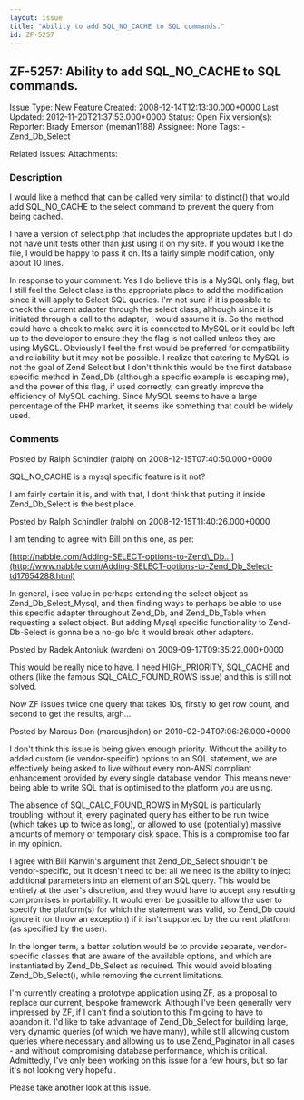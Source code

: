 ```yaml
---
layout: issue
title: "Ability to add SQL_NO_CACHE to SQL commands."
id: ZF-5257
---
```


ZF-5257: Ability to add SQL\_NO\_CACHE to SQL commands.
-------------------------------------------------------

 Issue Type: New Feature Created: 2008-12-14T12:13:30.000+0000 Last Updated: 2012-11-20T21:37:53.000+0000 Status: Open Fix version(s): 
 Reporter:  Brady Emerson (meman1188)  Assignee:  None  Tags: - Zend\_Db\_Select
 
 Related issues: 
 Attachments: 
### Description

I would like a method that can be called very similar to distinct() that would add SQL\_NO\_CACHE to the select command to prevent the query from being cached.

I have a version of select.php that includes the appropriate updates but I do not have unit tests other than just using it on my site. If you would like the file, I would be happy to pass it on. Its a fairly simple modification, only about 10 lines.

In response to your comment: Yes I do believe this is a MySQL only flag, but I still feel the Select class is the appropriate place to add the modification since it will apply to Select SQL queries. I'm not sure if it is possible to check the current adapter through the select class, although since it is initiated through a call to the adapter, I would assume it is. So the method could have a check to make sure it is connected to MySQL or it could be left up to the developer to ensure they the flag is not called unless they are using MySQL. Obviously I feel the first would be preferred for compatibility and reliability but it may not be possible. I realize that catering to MySQL is not the goal of Zend Select but I don't think this would be the first database specific method in Zend\_Db (although a specific example is escaping me), and the power of this flag, if used correctly, can greatly improve the efficiency of MySQL caching. Since MySQL seems to have a large percentage of the PHP market, it seems like something that could be widely used.

 

 

### Comments

Posted by Ralph Schindler (ralph) on 2008-12-15T07:40:50.000+0000

SQL\_NO\_CACHE is a mysql specific feature is it not?

I am fairly certain it is, and with that, I dont think that putting it inside Zend\_Db\_Select is the best place.

 

 

Posted by Ralph Schindler (ralph) on 2008-12-15T11:40:26.000+0000

I am tending to agree with Bill on this one, as per:

[http://nabble.com/Adding-SELECT-options-to-Zend\_Db…](http://www.nabble.com/Adding-SELECT-options-to-Zend_Db_Select-td17654288.html)

In general, i see value in perhaps extending the select object as Zend\_Db\_Select\_Mysql, and then finding ways to perhaps be able to use this specific adapter throughout Zend\_Db, and Zend\_Db\_Table when requesting a select object. But adding Mysql specific functionality to Zend-Db-Select is gonna be a no-go b/c it would break other adapters.

 

 

Posted by Radek Antoniuk (warden) on 2009-09-17T09:35:22.000+0000

This would be really nice to have. I need HIGH\_PRIORITY, SQL\_CACHE and others (like the famous SQL\_CALC\_FOUND\_ROWS issue) and this is still not solved.

Now ZF issues twice one query that takes 10s, firstly to get row count, and second to get the results, argh...

 

 

Posted by Marcus Don (marcusjhdon) on 2010-02-04T07:06:26.000+0000

I don't think this issue is being given enough priority. Without the ability to added custom (ie vendor-specific) options to an SQL statement, we are effectively being asked to live without every non-ANSI compliant enhancement provided by every single database vendor. This means never being able to write SQL that is optimised to the platform you are using.

The absence of SQL\_CALC\_FOUND\_ROWS in MySQL is particularly troubling: without it, every paginated query has either to be run twice (which takes up to twice as long), or allowed to use (potentially) massive amounts of memory or temporary disk space. This is a compromise too far in my opinion.

I agree with Bill Karwin's argument that Zend\_Db\_Select shouldn't be vendor-specific, but it doesn't need to be: all we need is the ability to inject additional parameters into an element of an SQL query. This would be entirely at the user's discretion, and they would have to accept any resulting compromises in portability. It would even be possible to allow the user to specify the platform(s) for which the statement was valid, so Zend\_Db could ignore it (or throw an exception) if it isn't supported by the current platform (as specified by the user).

In the longer term, a better solution would be to provide separate, vendor-specific classes that are aware of the available options, and which are instantiated by Zend\_Db\_Select as required. This would avoid bloating Zend\_Db\_Select(), while removing the current limitations.

I'm currently creating a prototype application using ZF, as a proposal to replace our current, bespoke framework. Although I've been generally very impressed by ZF, if I can't find a solution to this I'm going to have to abandon it. I'd like to take advantage of Zend\_Db\_Select for building large, very dynamic queries (of which we have many), while still allowing custom queries where necessary and allowing us to use Zend\_Paginator in all cases - and without compromising database performance, which is critical. Admittedly, I've only been working on this issue for a few hours, but so far it's not looking very hopeful.

Please take another look at this issue.

 

 
